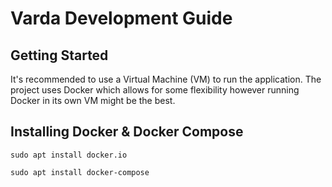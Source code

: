 # Varda Development Guide

## Getting Started 

It's recommended to use a Virtual Machine (VM) to run the application. The project uses Docker which allows for some flexibility however running Docker in its own VM might be the best.

## Installing Docker & Docker Compose

`sudo apt install docker.io`

`sudo apt install docker-compose`
